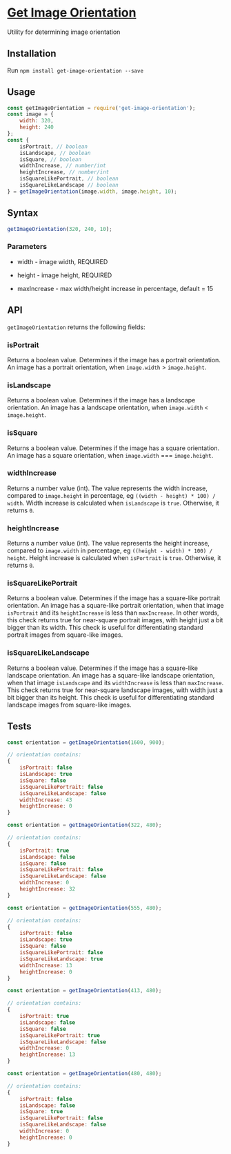 <!-- Name -->
<h1>
  <a href="https://github.com/nevendyulgerov/get-image-orientation">Get Image Orientation</a>
</h1>

<p>Utility for determining image orientation</p>


## Installation

Run `npm install get-image-orientation --save`

## Usage

```javascript
const getImageOrientation = require('get-image-orientation');
const image = {
    width: 320,
    height: 240
};
const {
    isPortrait, // boolean
    isLandscape, // boolean
    isSquare, // boolean
    widthIncrease, // number/int
    heightIncrease, // number/int
    isSquareLikePortrait, // boolean
    isSquareLikeLandscape // boolean
} = getImageOrientation(image.width, image.height, 10);
```

## Syntax

```javascript
getImageOrientation(320, 240, 10);
```

### Parameters

- width - image width, REQUIRED

- height - image height, REQUIRED

- maxIncrease - max width/height increase in percentage, default = 15

## API
`getImageOrientation` returns the following fields:

### isPortrait

Returns a boolean value. Determines if the image has a portrait orientation. An image has a portrait orientation, when `image.width` > `image.height`.

### isLandscape

Returns a boolean value. Determines if the image has a landscape orientation. An image has a landscape orientation, when `image.width` < `image.height`.

### isSquare

Returns a boolean value. Determines if the image has a square orientation. An image has a square orientation, when `image.width` === `image.height`.

### widthIncrease

Returns a number value (int). The value represents the width increase, compared to `image.height` in percentage, eg `((width - height) * 100) / width`. Width increase is calculated when `isLandscape` is `true`. Otherwise, it returns `0`.

### heightIncrease

Returns a number value (int). The value represents the height increase, compared to `image.width` in percentage, eg `((height - width) * 100) / height`. Height increase is calculated when `isPortrait` is `true`. Otherwise, it returns `0`.

### isSquareLikePortrait

Returns a boolean value. Determines if the image has a square-like portrait orientation. An image has a square-like portrait orientation, when that image `isPortrait` and its `heightIncrease` is less than `maxIncrease`. In other words, this check returns true for near-square portrait images, with height just a bit bigger than its width. This check is useful for differentiating standard portrait images from square-like images.

### isSquareLikeLandscape

Returns a boolean value. Determines if the image has a square-like landscape orientation. An image has a square-like landscape orientation, when that image `isLandscape` and its `widthIncrease` is less than `maxIncrease`. This check returns true for near-square landscape images, with width just a bit bigger than its height. This check is useful for differentiating standard landscape images from square-like images.

## Tests


```javascript
const orientation = getImageOrientation(1600, 900);

// orientation contains:
{
    isPortrait: false
    isLandscape: true
    isSquare: false
    isSquareLikePortrait: false
    isSquareLikeLandscape: false
    widthIncrease: 43
    heightIncrease: 0
}
```

```javascript
const orientation = getImageOrientation(322, 480);

// orientation contains:
{
    isPortrait: true
    isLandscape: false
    isSquare: false
    isSquareLikePortrait: false
    isSquareLikeLandscape: false
    widthIncrease: 0
    heightIncrease: 32
}
```

```javascript
const orientation = getImageOrientation(555, 480);

// orientation contains:
{
    isPortrait: false
    isLandscape: true
    isSquare: false
    isSquareLikePortrait: false
    isSquareLikeLandscape: true
    widthIncrease: 13
    heightIncrease: 0
}
```

```javascript
const orientation = getImageOrientation(413, 480);

// orientation contains:
{
    isPortrait: true
    isLandscape: false
    isSquare: false
    isSquareLikePortrait: true
    isSquareLikeLandscape: false
    widthIncrease: 0
    heightIncrease: 13
}
```

```javascript
const orientation = getImageOrientation(480, 480);

// orientation contains:
{
    isPortrait: false
    isLandscape: false
    isSquare: true
    isSquareLikePortrait: false
    isSquareLikeLandscape: false
    widthIncrease: 0
    heightIncrease: 0
}
```


